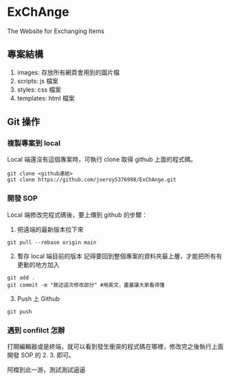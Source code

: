 # ExChAnge

The Website for Exchanging Items

## 專案結構

1. images: 存放所有網頁會用到的圖片檔
2. scripts: js 檔案
3. styles: css 檔案
4. templates: html 檔案

## Git 操作

### 複製專案到 local

Local 端還沒有這個專案時，可執行 clone 取得 github 上面的程式碼。

```command line
git clone <github連結>
git clone https://github.com/joeroy5376998/ExChAnge.git
```

### 開發 SOP

Local 端修改完程式碼後，要上傳到 github 的步驟：

1. 把遠端的最新版本拉下來

```command line
git pull --rebase origin main
```

2. 暫存 local 端目前的版本
   記得要回到整個專案的資料夾最上層，才能把所有有更動的地方加入

```command line
git add .
git commit -m "敘述這次修改部分" #用英文，盡量讓大家看得懂
```

3. Push 上 Github

```command line
git push
```

### 遇到 confilct 怎辦

打開編輯器或是終端，就可以看到發生衝突的程式碼在哪裡，修改完之後執行上面開發 SOP 的 2. 3. 即可。

阿榤到此一游，測試測試逼逼
